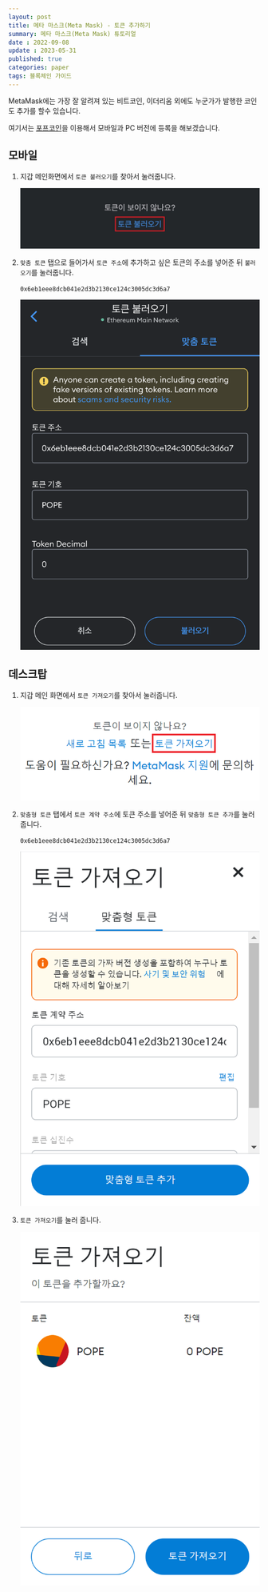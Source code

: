 ```yaml
---
layout: post
title: 메타 마스크(Meta Mask) - 토큰 추가하기
summary: 메타 마스크(Meta Mask) 튜토리얼
date : 2022-09-08
update : 2023-05-31
published: true
categories: paper
tags: 블록체인 가이드
---
```

MetaMask에는 가장 잘 알려져 있는 비트코인, 이더리움 외에도 누군가가 발행한 코인도 추가를 할수 있습니다.

여기서는 [포프코인](https://blog.popekim.com/ko/2020/06/10/popecoin.html)을 이용해서 모바일과 PC 버전에 등록을 해보겠습니다.

## 모바일

1. 지갑 메인화면에서 `토큰 불러오기`를 찾아서 눌러줍니다.

    <img src="/assets/MetaMask/0.png" class="img-fluid">

2. `맞춤 토큰` 탭으로 들어가서 `토큰 주소`에 추가하고 싶은 토큰의 주소를 넣어준 뒤 `불러오기`를  눌러줍니다.

    `0x6eb1eee8dcb041e2d3b2130ce124c3005dc3d6a7`

    <img src="/assets/MetaMask/1.png" class="img-fluid">

## 데스크탑

1. 지갑 메인 화면에서 `토큰 가져오기`를 찾아서 눌러줍니다.

    <img src="/assets/MetaMask/2.png" class="img-fluid">

2. `맞춤형 토큰` 탭에서 `토큰 계약 주소`에 토큰 주소를 넣어준 뒤 `맞춤형 토큰 추가`를 눌러줍니다.

    `0x6eb1eee8dcb041e2d3b2130ce124c3005dc3d6a7`

    <img src="/assets/MetaMask/3.png" class="img-fluid">

3. `토큰 가져오기`를 눌러 줍니다.

    <img src="/assets/MetaMask/4.png" class="img-fluid">